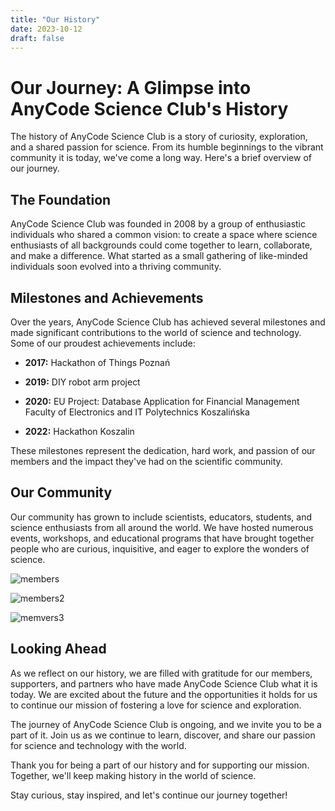 ```yaml
---
title: "Our History"
date: 2023-10-12
draft: false
---
```


# Our Journey: A Glimpse into AnyCode Science Club's History

The history of AnyCode Science Club is a story of curiosity, exploration, and a shared passion for science. From its humble beginnings to the vibrant community it is today, we've come a long way. Here's a brief overview of our journey.

## The Foundation

AnyCode Science Club was founded in 2008 by a group of enthusiastic individuals who shared a common vision: to create a space where science enthusiasts of all backgrounds could come together to learn, collaborate, and make a difference. What started as a small gathering of like-minded individuals soon evolved into a thriving community.

## Milestones and Achievements

Over the years, AnyCode Science Club has achieved several milestones and made significant contributions to the world of science and technology. Some of our proudest achievements include:

- **2017:** Hackathon of Things Poznań

- **2019:** DIY robot arm project

- **2020:** EU Project: Database Application for Financial Management
Faculty of Electronics and
IT
Polytechnics
Koszalińska

- **2022:** Hackathon Koszalin

These milestones represent the dedication, hard work, and passion of our members and the impact they've had on the scientific community.

## Our Community

Our community has grown to include scientists, educators, students, and science enthusiasts from all around the world. We have hosted numerous events, workshops, and educational programs that have brought together people who are curious, inquisitive, and eager to explore the wonders of science.

![members](https://scontent-waw1-1.xx.fbcdn.net/v/t39.30808-6/313434400_451406013775798_3771621760406749068_n.jpg?_nc_cat=102&ccb=1-7&_nc_sid=5f2048&_nc_ohc=TTs3C0vT8dIAX-PmYwB&_nc_ht=scontent-waw1-1.xx&oh=00_AfBY8Vf4kXcqNMbnfROVJiOrRt_k4u-FIySYvm0lMdoXtQ&oe=6531CE5F)

![members2](https://scontent-waw1-1.xx.fbcdn.net/v/t39.30808-6/341328801_693123245898604_5571169491757642955_n.jpg?_nc_cat=109&ccb=1-7&_nc_sid=5f2048&_nc_ohc=q5GIZujqqtsAX88wQqM&_nc_ht=scontent-waw1-1.xx&oh=00_AfBR4p9F7x0Yd5aCbUiyZDUrtMKFgOV9klYynbmqzO5_Hw&oe=6530D9D5)

![memvers3](https://scontent-waw1-1.xx.fbcdn.net/v/t39.30808-6/337249830_920812305707097_8382716484361392789_n.jpg?_nc_cat=104&ccb=1-7&_nc_sid=5f2048&_nc_ohc=4VQwbf0ngg8AX9EPLTH&_nc_ht=scontent-waw1-1.xx&oh=00_AfCak_GZsDOTV5V-yHi2Ro_0UI2pi1l1l_6uzNxaT6o4kw&oe=6531FFCF)

## Looking Ahead

As we reflect on our history, we are filled with gratitude for our members, supporters, and partners who have made AnyCode Science Club what it is today. We are excited about the future and the opportunities it holds for us to continue our mission of fostering a love for science and exploration.

The journey of AnyCode Science Club is ongoing, and we invite you to be a part of it. Join us as we continue to learn, discover, and share our passion for science and technology with the world.

Thank you for being a part of our history and for supporting our mission. Together, we'll keep making history in the world of science.

Stay curious, stay inspired, and let's continue our journey together!
